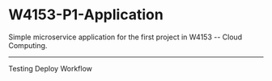 # W4153-P1-Application

Simple microservice application for the first project in W4153 -- Cloud Computing.

****
Testing Deploy Workflow
